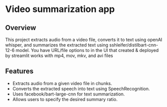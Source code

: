 # Video summarization app

## Overview

This project extracts audio from a video file, converts it to text using openAI whisper, and summarizes the extracted text using sshleifer/distilbart-cnn-12-6 model.
You have URL/file options to in the UI that created & deployed by streamlit works with mp4, mov, mkv, and avi files

## Features  

- Extracts audio from a given video file in chunks.  
- Converts the extracted speech into text using SpeechRecognition.  
- Uses facebook/bart-large-cnn for text summarization.  
- Allows users to specify the desired summary ratio.  
